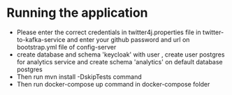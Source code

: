 # Running the application
- Please enter the correct credentials in twitter4j.properties file in twitter-to-kafka-service 
and enter your github password and url on bootstrap.yml file of config-server
- create database and schema 'keycloak' with user , create user postgres for analytics service 
and create schema 'analytics' on default database postgres
- Then run mvn install -DskipTests command
- Then run docker-compose up command in docker-compose folder